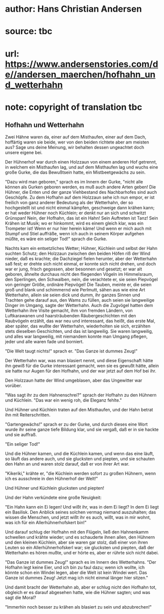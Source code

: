 # author: Hans Christian Andersen
# source: tbc
# url: https://www.andersenstories.com/de//andersen_maerchen/hofhahn_und_wetterhahn
# note: copyright of translation tbc

## Hofhahn und Wetterhahn 

Zwei Hähne waren da, einer auf dem Misthaufen, einer auf dem Dach,
hoffärtig waren sie beide, wer von den beiden richtete aber am meisten
aus? Sage uns deine Meinung, wir behalten dessen ungeachtet doch unsere
eigene bei.

Der Hühnerhof war durch einen Holzzaun von einem anderen Hof getrennt,
in welchem ein Misthaufen lag, und auf dem Misthaufen lag und wuchs eine
große Gurke, die das Bewußtsein hatte, ein Mistbeetgewächs zu sein.

"Dazu wird man geboren," sprach es im Innern der Gurke, "nicht alle
können als Gurken geboren werden, es muß auch andere Arten geben! Die
Hühner, die Enten und der ganze Viehbestand des Nachbarhofes sind auch
Geschöpfe. Zu dem Hofhahn auf dem Holzzaun sehe ich nun empor, er ist
freilich von ganz anderer Bedeutung als der Wetterhahn, der so
hochgestellt ist und nicht einmal kämpfen, geschweige dann krähen kann;
er hat weder Hühner noch Küchlein; er denkt nur an sich und schwitzt
Grünspan! Nein, der Hofhahn, das ist ein Hahn! Sein Auftreten ist Tanz!
Sein Krähen ist Musik; wo er hinkommt, wird es einem gleich klar, was
ein Trompeter ist! Wenn er nur hier herein käme! Und wenn er mich auch
mit Stumpf und Stiel auffräße, wenn ich auch in seinem Körper aufgehen
müßte, es wäre ein seliger Tod!" sprach die Gurke.


Nachts kam ein entsetzliches Wetter; Hühner, Küchlein und selbst der
Hahn suchten Schutz; den Holzzaun zwischen den beiden Höfen riß der Wind
nieder, daß es krachte; die Dachziegel fielen herunter, aber der
Wetterhahn saß fest; er drehte sich nicht einmal, er konnte sich nicht
drehen, und doch war er jung, frisch gegossen, aber besonnen und
gesetzt; er war alt geboren, ähnelte durchaus nicht den fliegenden
Vögeln im Himmelsraum, den Sperlingen, den Schwalben, nein, die
verachtete er, sie seien Piepvögel von geringer Größe, ordinäre
Piepvögel! Die Tauben, meinte er, die seien groß und blank und
schimmernd wie Perlmutt, sähen aus wie eine Art Wetterhahn, allein sie
seien dick und dumm, ihr ganzes Sinnen und Trachten gehe darauf aus, den
Wams zu füllen, auch seien sie langweilige Dinger im Umgang, sagte der
Wetterhahn. Auch die Zugvögel hatten dem Wetterhahn ihre Visite gemacht,
ihm von fremden Ländern, von Luftkarawanen und haarsträubenden
Räubergeschichten mit den Raubvögeln erzählt, das war neu und
interessant, das heißt, das erste Mal, aber später, das wußte der
Wetterhahn, wiederholten sie sich, erzählten stets dieselben
Geschichten, und das ist langweilig. Sie waren langweilig, und alles war
langweilig, mit niemandem konnte man Umgang pflegen, jeder und alle
waren fade und borniert.

"Die Welt taugt nichts!" sprach er. "Das Ganze ist dummes Zeug!"

Der Wetterhahn war, was man blasiert nennt, und diese Eigenschaft hätte
ihn gewiß für die Gurke interessant gemacht, wen sie es gewußt hätte,
allein sie hatte nur Augen für den Hofhahn, und der war jetzt auf dem
Hof bei ihr.

Den Holzzaun hatte der Wind umgeblasen, aber das Ungewitter war vorüber.

"Was sagt ihr zu dem Hahnenschrei?" sprach der Hofhahn zu den Hühnern
und Küchlein. "Das war ein wenig roh, die Eleganz fehlte."

Und Hühner und Küchlein traten auf den Misthaufen, und der Hahn betrat
ihn mit Reiterschritten.

"Gartengewächs!" sprach er zu der Gurke, und durch dieses eine Wort
wurde ihr seine ganze tiefe Bildung klar, und sie vergaß, daß er in sie
hackte und sie auffraß.

"Ein seliger Tod!"

Und die Hühner kamen, und die Küchlein kamen, und wenn das eine läuft,
so läuft das andere auch, und sie glucksten und piepten, und sie
schauten den Hahn an und waren stolz darauf, daß er von ihrer Art war.

"Kikeriki," krähte er, "die Küchlein werden sofort zu großen Hühnern,
wenn ich es ausschreie in den Hühnerhof der Welt!"

Und Hühner und Küchlein glucksten und piepten!

Und der Hahn verkündete eine große Neuigkeit:

"Ein Hahn kann ein Ei legen! Und wißt ihr, was in dem Ei liegt? In dem
Ei liegt ein Basilisk. Den Anblick seines solchen vermag niemand
auszuhalten; das wissen die Menschen, und jetzt wißt ihr es auch, wißt,
was in mir wohnt, was ich für ein Allerhühnerhofskert bin!"

Und darauf schlug der Hofhahn mit den Flügeln, ließ den Hahnenkamm
schwellen und krähte wieder; und es schauderte ihnen allen, den Hühnern
und den kleinen Küchlein, aber sie waren gar stolz, daß einer von ihren
Leuten so ein Allerhühnerhofskerl war; sie glucksten und piepten, daß
der Wetterhahn es hören mußte, und er hörte es, aber er rührte sich
nicht dabei.

"Das Ganze ist dummes Zeug!" sprach es im Innern des Wetterhahns.
"Der Hofhahn legt keine Eier, und ich bin zu faul dazu; wenn ich
wollte, ich könnte schon ein Windei legen, aber die Welt ist kein Windei
wert. Das Ganze ist dummes Zeug! Jetzt mag ich nicht einmal länger hier
sitzen."

Und damit bracht der Wetterhahn ab, aber er schlug nicht den Hofhahn
tot, obgleich er es darauf abgesehen hatte, wie die Hühner sagten; und
was sagt die Moral?

"Immerhin noch besser zu krähen als blasiert zu sein und abzubrechen!"
